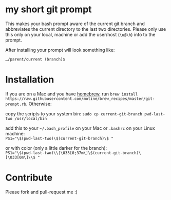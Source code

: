 # my short git prompt 

This makes your bash prompt aware of the current git branch and abbreviates the current directory to the last two directories.
Please only use this only on your local, machine or add the user/host (`\u@\h`) info to the prompt.

After installing your prompt will look something like:

```
…/parent/current (branch)$ 
```

# Installation

If you are on a Mac and you have [homebrew](http://brew.sh), run `brew install https://raw.githubusercontent.com/motine/brew_recipes/master/git-prompt.rb`. Otherwise:

copy the scripts to your system bin:
  `sudo cp current-git-branch pwd-last-two /usr/local/bin`

add this to your `~/.bash_profile` on your Mac or `.bashrc` on your Linux machine:  
  `PS1="\$(pwd-last-two)\$(current-git-branch)\$ "`

or with color (only a little darker for the branch):  
  `PS1="\$(pwd-last-two)\\[\033[0;37m\]\$(current-git-branch)\[\033[0m\]\\$ "`
  
# Contribute

Please fork and pull-request me :)
